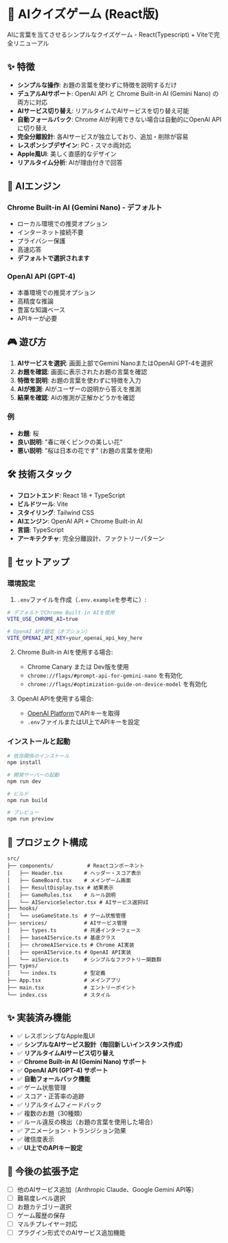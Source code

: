 # 🤖 AIクイズゲーム (React版)

AIに言葉を当てさせるシンプルなクイズゲーム - React(Typescript) + Viteで完全リニューアル

## ✨ 特徴

- **シンプルな操作**: お題の言葉を使わずに特徴を説明するだけ
- **デュアルAIサポート**: OpenAI API と Chrome Built-in AI (Gemini Nano) の両方に対応
- **AIサービス切り替え**: リアルタイムでAIサービスを切り替え可能
- **自動フォールバック**: Chrome AIが利用できない場合は自動的にOpenAI APIに切り替え
- **完全分離設計**: 各AIサービスが独立しており、追加・削除が容易
- **レスポンシブデザイン**: PC・スマホ両対応
- **Apple風UI**: 美しく直感的なデザイン
- **リアルタイム分析**: AIが理由付きで回答

## 🤖 AIエンジン

### Chrome Built-in AI (Gemini Nano) - デフォルト
- ローカル環境での推奨オプション
- インターネット接続不要
- プライバシー保護
- 高速応答
- **デフォルトで選択されます**

### OpenAI API (GPT-4)
- 本番環境での推奨オプション  
- 高精度な推論
- 豊富な知識ベース
- APIキーが必要

## 🎮 遊び方

1. **AIサービスを選択**: 画面上部でGemini NanoまたはOpenAI GPT-4を選択
2. **お題を確認**: 画面に表示されたお題の言葉を確認
3. **特徴を説明**: お題の言葉を使わずに特徴を入力
4. **AIが推測**: AIがユーザーの説明から答えを推測
5. **結果を確認**: AIの推測が正解かどうかを確認

### 例
- **お題**: 桜
- **良い説明**: "春に咲くピンクの美しい花"
- **悪い説明**: "桜は日本の花です" (お題の言葉を使用)

## 🛠️ 技術スタック

- **フロントエンド**: React 18 + TypeScript
- **ビルドツール**: Vite
- **スタイリング**: Tailwind CSS
- **AIエンジン**: OpenAI API + Chrome Built-in AI
- **言語**: TypeScript
- **アーキテクチャ**: 完全分離設計、ファクトリーパターン

## 🚀 セットアップ

### 環境設定

1. `.env`ファイルを作成（`.env.example`を参考に）:
```bash
# デフォルトでChrome Built-in AIを使用
VITE_USE_CHROME_AI=true

# OpenAI API設定（オプション）
VITE_OPENAI_API_KEY=your_openai_api_key_here
```

2. Chrome Built-in AIを使用する場合:
   - Chrome Canary または Dev版を使用
   - `chrome://flags/#prompt-api-for-gemini-nano` を有効化
   - `chrome://flags/#optimization-guide-on-device-model` を有効化

3. OpenAI APIを使用する場合:
   - [OpenAI Platform](https://platform.openai.com/api-keys)でAPIキーを取得
   - `.env`ファイルまたはUI上でAPIキーを設定

### インストールと起動

```bash
# 依存関係のインストール
npm install

# 開発サーバーの起動
npm run dev

# ビルド
npm run build

# プレビュー
npm run preview
```

## 📁 プロジェクト構成

```
src/
├── components/           # Reactコンポーネント
│   ├── Header.tsx       # ヘッダー・スコア表示
│   ├── GameBoard.tsx    # メインゲーム画面
│   ├── ResultDisplay.tsx # 結果表示
│   ├── GameRules.tsx    # ルール説明
│   └── AIServiceSelector.tsx # AIサービス選択UI
├── hooks/
│   └── useGameState.ts  # ゲーム状態管理
├── services/            # AIサービス管理
│   ├── types.ts         # 共通インターフェース
│   ├── baseAIService.ts # 基底クラス
│   ├── chromeAIService.ts # Chrome AI実装
│   ├── openAIService.ts # OpenAI API実装
│   └── aiService.ts     # シンプルなファクトリー関数群
├── types/
│   └── index.ts         # 型定義
├── App.tsx              # メインアプリ
├── main.tsx             # エントリーポイント
└── index.css            # スタイル
```

## ✨ 実装済み機能

- ✅ レスポンシブなApple風UI
- ✅ **シンプルなAIサービス設計（毎回新しいインスタンス作成）**
- ✅ **リアルタイムAIサービス切り替え**
- ✅ **Chrome Built-in AI (Gemini Nano) サポート**
- ✅ **OpenAI API (GPT-4) サポート**
- ✅ **自動フォールバック機能**
- ✅ ゲーム状態管理
- ✅ スコア・正答率の追跡
- ✅ リアルタイムフィードバック
- ✅ 複数のお題（30種類）
- ✅ ルール違反の検出（お題の言葉を使用した場合）
- ✅ アニメーション・トランジション効果
- ✅ 確信度表示
- ✅ **UI上でのAPIキー設定**

## 🔮 今後の拡張予定

- [ ] 他のAIサービス追加（Anthropic Claude、Google Gemini API等）
- [ ] 難易度レベル選択
- [ ] お題カテゴリー選択
- [ ] ゲーム履歴の保存
- [ ] マルチプレイヤー対応
- [ ] プラグイン形式でのAIサービス追加機能
